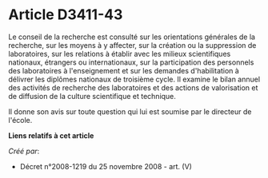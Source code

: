 # Article D3411-43

Le conseil de la recherche est consulté sur les orientations générales de la recherche, sur les moyens à y affecter, sur la
création ou la suppression de laboratoires, sur les relations à établir avec les milieux scientifiques nationaux, étrangers
ou internationaux, sur la participation des personnels des laboratoires à l'enseignement et sur les demandes d'habilitation à
délivrer les diplômes nationaux de troisième cycle. Il examine le bilan annuel des activités de recherche des laboratoires et
des actions de valorisation et de diffusion de la culture scientifique et technique.

Il donne son avis sur toute question qui lui est soumise par le directeur de l'école.

**Liens relatifs à cet article**

_Créé par_:

  - Décret n°2008-1219 du 25 novembre 2008 - art. (V)
